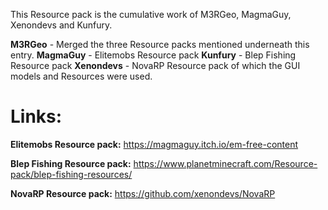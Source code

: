 This Resource pack is the cumulative work of M3RGeo, MagmaGuy, Xenondevs and Kunfury.

**M3RGeo** - Merged the three Resource packs mentioned underneath this entry.
**MagmaGuy** - Elitemobs Resource pack 
**Kunfury** - Blep Fishing Resource pack
**Xenondevs** - NovaRP Resource pack of which the GUI models and Resources were used.

# Links:
**Elitemobs Resource pack:**
https://magmaguy.itch.io/em-free-content

**Blep Fishing Resource pack:**
https://www.planetminecraft.com/Resource-pack/blep-fishing-resources/

**NovaRP Resource pack:**
https://github.com/xenondevs/NovaRP